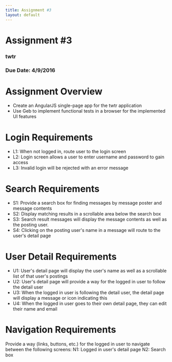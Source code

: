 ```yaml
---
title: Assignment #3
layout: default
---
```


# Assignment #3
### twtr
### Due Date: 4/9/2016

# Assignment Overview
- Create an AngularJS single-page app for the twtr application
- Use Geb to implement functional tests in a browser for the implemented UI features

# Login Requirements
- L1: When not logged in, route user to the login screen
- L2: Login screen allows a user to enter username and password to gain access
- L3: Invalid login will be rejected with an error message

# Search Requirements
- S1: Provide a search box for finding messages by message poster and message contents
- S2: Display matching results in a scrollable area below the search box
- S3: Search result messages will display the message contents as well as the posting user.
- S4: Clicking on the posting user's name in a message will route to the user's detail page

# User Detail Requirements
- U1: User's detail page will display the user's name as well as a scrollable list of that user's postings
- U2: User's detail page will provide a way for the logged in user to follow the detail user
- U3: When the logged in user is following the detail user, the detail page will display a message or icon indicating this
- U4: When the logged in user goes to their own detail page, they can edit their name and email

# Navigation Requirements
Provide a way (links, buttons, etc.) for the logged in user to navigate between the following screens:
N1: Logged in user's detail page
N2: Search box
